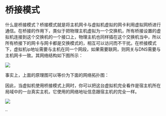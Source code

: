 # 桥接模式

什么是桥接模式？桥接模式就是将主机网卡与虚拟机虚拟的网卡利用虚拟网桥进行通信。在桥接的作用下，类似于把物理主机虚拟为一个交换机，所有桥接设置的虚拟机连接到这个交换机的一个接口上，物理主机也同样插在这个交换机当中，所以所有桥接下的网卡与网卡都是交换模式的，相互可以访问而不干扰。在桥接模式下，虚拟机ip地址需要与主机在同一个网段，如果需要联网，则网关与DNS需要与主机网卡一致。其网络结构如下图所示：

![](https://gitee.com/morris131/morris-book/raw/master/Linux/vmware/image/桥接模式.png)


事实上，上面的原理图可以等价为下面的网络拓扑图：


因此，当虚拟机使用桥接模式上网时，你可以把这台虚拟机完全看作是宿主机所在局域中的一台真实主机，它使用的网络地址信息跟宿主机的完全一样。

![](https://gitee.com/morris131/morris-book/raw/master/Linux/vmware/image/桥接模式等价图.jpg)

··


